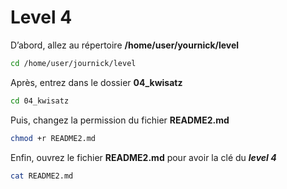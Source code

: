 # Level 4
D’abord, allez au répertoire **/home/user/yournick/level**
```sh
cd /home/user/journick/level
```
Après, entrez dans le dossier **04_kwisatz**
```sh
cd 04_kwisatz
```
Puis, changez la permission du fichier **README2.md**
```sh
chmod +r README2.md
```
Enfin, ouvrez le fichier **README2.md** pour avoir la clé du ***level 4***
```sh
cat README2.md
```

